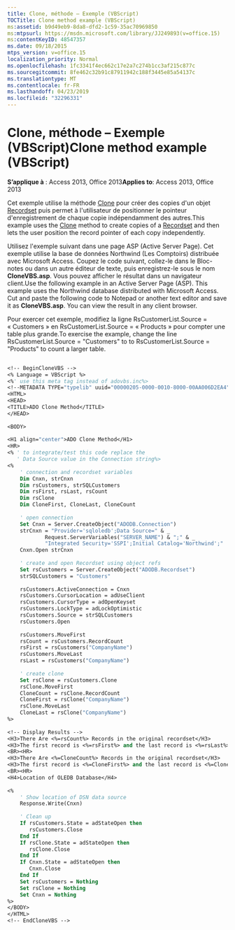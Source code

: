```yaml
---
title: Clone, méthode – Exemple (VBScript)
TOCTitle: Clone method example (VBScript)
ms:assetid: b9d49eb9-8da8-dfd2-1c59-35ac70969850
ms:mtpsurl: https://msdn.microsoft.com/library/JJ249893(v=office.15)
ms:contentKeyID: 48547357
ms.date: 09/18/2015
mtps_version: v=office.15
localization_priority: Normal
ms.openlocfilehash: 1fc3341f4ec662c17e2a7c274b1cc3af215c877c
ms.sourcegitcommit: 8fe462c32b91c87911942c188f3445e85a54137c
ms.translationtype: MT
ms.contentlocale: fr-FR
ms.lasthandoff: 04/23/2019
ms.locfileid: "32296331"
---
```

# <a name="clone-method-example-vbscript"></a><span data-ttu-id="a5293-102">Clone, méthode – Exemple (VBScript)</span><span class="sxs-lookup"><span data-stu-id="a5293-102">Clone method example (VBScript)</span></span>


<span data-ttu-id="a5293-103">**S’applique à** : Access 2013, Office 2013</span><span class="sxs-lookup"><span data-stu-id="a5293-103">**Applies to**: Access 2013, Office 2013</span></span>

<span data-ttu-id="a5293-104">Cet exemple utilise la méthode [Clone](clone-method-ado.md) pour créer des copies d'un objet [Recordset](recordset-object-ado.md) puis permet à l'utilisateur de positionner le pointeur d'enregistrement de chaque copie indépendamment des autres.</span><span class="sxs-lookup"><span data-stu-id="a5293-104">This example uses the [Clone](clone-method-ado.md) method to create copies of a [Recordset](recordset-object-ado.md) and then lets the user position the record pointer of each copy independently.</span></span>

<span data-ttu-id="a5293-p101">Utilisez l'exemple suivant dans une page ASP (Active Server Page). Cet exemple utilise la base de données Northwind (Les Comptoirs) distribuée avec Microsoft Access. Coupez le code suivant, collez-le dans le Bloc-notes ou dans un autre éditeur de texte, puis enregistrez-le sous le nom **CloneVBS.asp**. Vous pouvez afficher le résultat dans un navigateur client.</span><span class="sxs-lookup"><span data-stu-id="a5293-p101">Use the following example in an Active Server Page (ASP). This example uses the Northwind database distributed with Microsoft Access. Cut and paste the following code to Notepad or another text editor and save it as **CloneVBS.asp**. You can view the result in any client browser.</span></span>

<span data-ttu-id="a5293-109">Pour exercer cet exemple, modifiez la ligne RsCustomerList.Source = « Customers » en RsCustomerList.Source = « Products » pour compter une table plus grande.</span><span class="sxs-lookup"><span data-stu-id="a5293-109">To exercise the example, change the line RsCustomerList.Source = "Customers" to to RsCustomerList.Source = "Products" to count a larger table.</span></span>

```vb 
 
<!-- BeginCloneVBS --> 
<% Language = VBScript %> 
<%' use this meta tag instead of adovbs.inc%> 
<!--METADATA TYPE="typelib" uuid="00000205-0000-0010-8000-00AA006D2EA4" --> 
<HTML> 
<HEAD> 
<TITLE>ADO Clone Method</TITLE> 
</HEAD> 
 
<BODY> 
 
<H1 align="center">ADO Clone Method</H1> 
<HR> 
<% ' to integrate/test this code replace the  
   ' Data Source value in the Connection string%> 
<%  
    ' connection and recordset variables 
    Dim Cnxn, strCnxn 
    Dim rsCustomers, strSQLCustomers 
    Dim rsFirst, rsLast, rsCount 
    Dim rsClone 
    Dim CloneFirst, CloneLast, CloneCount 
 
    ' open connection 
    Set Cnxn = Server.CreateObject("ADODB.Connection") 
    strCnxn = "Provider='sqloledb';Data Source=" & _ 
            Request.ServerVariables("SERVER_NAME") & ";" & _ 
            "Integrated Security='SSPI';Initial Catalog='Northwind';" 
    Cnxn.Open strCnxn 
         
    ' create and open Recordset using object refs 
    Set rsCustomers = Server.CreateObject("ADODB.Recordset") 
    strSQLCustomers = "Customers" 
     
    rsCustomers.ActiveConnection = Cnxn 
    rsCustomers.CursorLocation = adUseClient 
    rsCustomers.CursorType = adOpenKeyset 
    rsCustomers.LockType = adLockOptimistic 
    rsCustomers.Source = strSQLCustomers 
    rsCustomers.Open 
 
    rsCustomers.MoveFirst 
    rsCount = rsCustomers.RecordCount 
    rsFirst = rsCustomers("CompanyName") 
    rsCustomers.MoveLast 
    rsLast = rsCustomers("CompanyName") 
 
    ' create clone 
    Set rsClone = rsCustomers.Clone 
    rsClone.MoveFirst 
    CloneCount = rsClone.RecordCount 
    CloneFirst = rsClone("CompanyName") 
    rsClone.MoveLast 
    CloneLast = rsClone("CompanyName") 
%> 
 
<!-- Display Results --> 
<H3>There Are <%=rsCount%> Records in the original recordset</H3> 
<H3>The first record is <%=rsFirst%> and the last record is <%=rsLast%></H3> 
<BR><HR> 
<H3>There Are <%=CloneCount%> Records in the original recordset</H3> 
<H3>The first record is <%=CloneFirst%> and the last record is <%=CloneLast%></H3> 
<BR><HR> 
<H4>Location of OLEDB Database</H4> 
 
<% 
    ' Show location of DSN data source 
    Response.Write(Cnxn) 
 
    ' Clean up 
    If rsCustomers.State = adStateOpen then 
       rsCustomers.Close 
    End If 
    If rsClone.State = adStateOpen then 
       rsClone.Close 
    End If 
    If Cnxn.State = adStateOpen then 
       Cnxn.Close 
    End If 
    Set rsCustomers = Nothing 
    Set rsClone = Nothing 
    Set Cnxn = Nothing 
%> 
</BODY> 
</HTML> 
<!-- EndCloneVBS --> 
 
```

